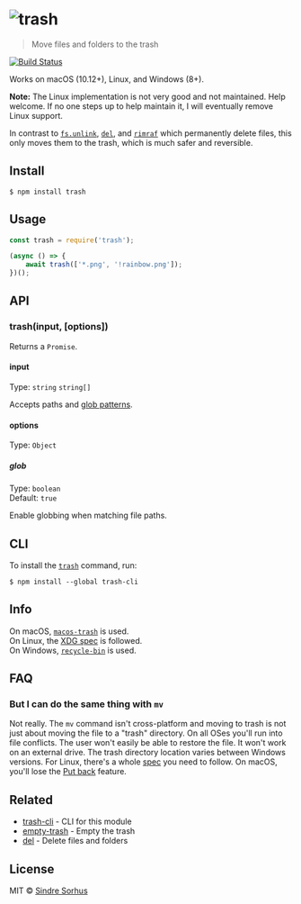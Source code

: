 # ![trash](media/logo.svg)

> Move files and folders to the trash

[![Build Status](https://travis-ci.org/sindresorhus/trash.svg?branch=master)](https://travis-ci.org/sindresorhus/trash)

Works on macOS (10.12+), Linux, and Windows (8+).

**Note:** The Linux implementation is not very good and not maintained. Help welcome. If no one steps up to help maintain it, I will eventually remove Linux support.

In contrast to [`fs.unlink`](https://nodejs.org/api/fs.html#fs_fs_unlink_path_callback), [`del`](https://github.com/sindresorhus/del), and [`rimraf`](https://github.com/isaacs/rimraf) which permanently delete files, this only moves them to the trash, which is much safer and reversible.


## Install

```
$ npm install trash
```


## Usage

```js
const trash = require('trash');

(async () => {
	await trash(['*.png', '!rainbow.png']);
})();
```


## API

### trash(input, [options])

Returns a `Promise`.

#### input

Type: `string` `string[]`

Accepts paths and [glob patterns](https://github.com/sindresorhus/globby#globbing-patterns).

#### options

Type: `Object`

##### glob

Type: `boolean`<br>
Default: `true`

Enable globbing when matching file paths.


## CLI

To install the [`trash`](https://github.com/sindresorhus/trash-cli) command, run:

```
$ npm install --global trash-cli
```


## Info

On macOS, [`macos-trash`](https://github.com/sindresorhus/macos-trash) is used.<br>
On Linux, the [XDG spec](http://standards.freedesktop.org/trash-spec/trashspec-1.0.html) is followed.<br>
On Windows, [`recycle-bin`](https://github.com/sindresorhus/recycle-bin) is used.


## FAQ

### But I can do the same thing with `mv`

Not really. The `mv` command isn't cross-platform and moving to trash is not just about moving the file to a "trash" directory. On all OSes you'll run into file conflicts. The user won't easily be able to restore the file. It won't work on an external drive. The trash directory location varies between Windows versions. For Linux, there's a whole [spec](http://www.ramendik.ru/docs/trashspec.html) you need to follow. On macOS, you'll lose the [Put back](http://mac-fusion.com/trash-tip-how-to-put-files-back-to-their-original-location/) feature.


## Related

- [trash-cli](https://github.com/sindresorhus/trash-cli) - CLI for this module
- [empty-trash](https://github.com/sindresorhus/empty-trash) - Empty the trash
- [del](https://github.com/sindresorhus/del) - Delete files and folders


## License

MIT © [Sindre Sorhus](https://sindresorhus.com)
